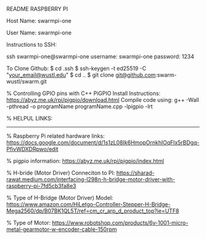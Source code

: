 README RASPBERRY PI


Host Name: swarmpi-one

User Name: swarmpi-one 

Instructions to SSH: 

ssh swarmpi-one@swarmpi-one 
username: swarmpi-one
password: 1234 

To Clone Github:
$ cd .ssh
$ ssh-keygen -t ed25519 -C "your_email@wustl.edu"
$ cd ..
$ git clone git@github.com:swarm-wustl/swarm.git

% Controlling GPIO pins with C++
PiGPIO Install Instructions: https://abyz.me.uk/rpi/pigpio/download.html
Compile code using: g++ -Wall -pthread -o programName programName.cpp -lpigpio -lrt


% HELPUL LINKS: 
______________________________________________________________________________
% Raspberry Pi related hardware links: 
https://docs.google.com/document/d/1s1zL08Ik6HmopOrnkhIOqFlx5rBDgq-PfivWDXDRpwo/edit

% pigpio information:
https://abyz.me.uk/rpi/pigpio/index.html

% H-bride (Motor Driver) Conneciton to PI: 
https://sharad-rawat.medium.com/interfacing-l298n-h-bridge-motor-driver-with-raspberry-pi-7fd5cb3fa8e3

% Type of H-Bridge (Motor Driver) Model:
https://www.amazon.com/HiLetgo-Controller-Stepper-H-Bridge-Mega2560/dp/B07BK1QL5T/ref=cm_cr_arp_d_product_top?ie=UTF8

% Type of Motor: 
https://www.robotshop.com/products/6v-1001-micro-metal-gearmotor-w-encoder-cable-150rpm


